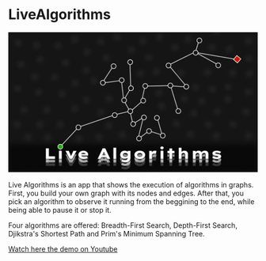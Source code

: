 # LiveAlgorithms

 ![Cover](cover.png)

Live Algorithms is an app that shows the execution of algorithms in graphs. First, you build your own graph with its nodes and edges. After that, you pick an algorithm to observe it running from the beggining to the end, while being able to pause it or stop it.

Four algorithms are offered: Breadth-First Search, Depth-First Search, Djikstra's Shortest Path and Prim's Minimum Spanning Tree.

[Watch here the demo on Youtube](https://youtu.be/NKuEh1R7_Ps)
